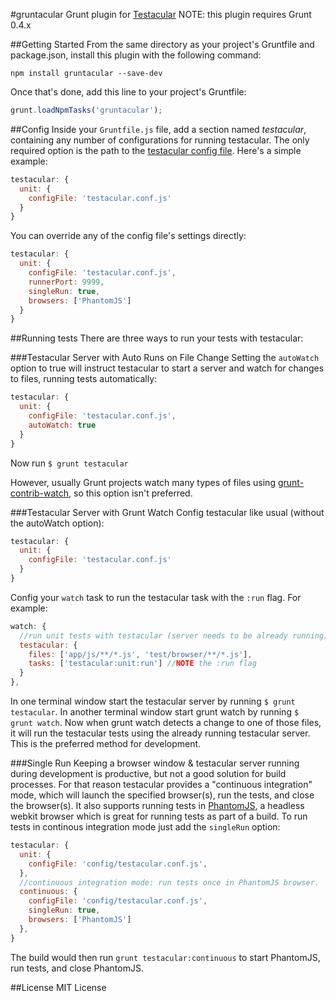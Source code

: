 #gruntacular
Grunt plugin for [Testacular](http://vojtajina.github.com/testacular/)
NOTE: this plugin requires Grunt 0.4.x

##Getting Started
From the same directory as your project's Gruntfile and package.json, install this plugin with the following command:

`npm install gruntacular --save-dev`

Once that's done, add this line to your project's Gruntfile:

```js
grunt.loadNpmTasks('gruntacular');
```

##Config
Inside your `Gruntfile.js` file, add a section named *testacular*, containing any number of configurations for running testacular. The only required option is the path to the [testacular config file](https://github.com/vojtajina/testacular/wiki/Configuration-File-Overview). Here's a simple example:

```js
testacular: {
  unit: {
    configFile: 'testacular.conf.js'
  }
}
```

You can override any of the config file's settings directly:

```js
testacular: {
  unit: {
    configFile: 'testacular.conf.js',
    runnerPort: 9999,
    singleRun: true,
    browsers: ['PhantomJS']
  }
}
```

##Running tests
There are three ways to run your tests with testacular:

###Testacular Server with Auto Runs on File Change
Setting the `autoWatch` option to true will instruct testacular to start a server and watch for changes to files, running tests automatically:

```js
testacular: {
  unit: {
    configFile: 'testacular.conf.js',
    autoWatch: true
  }
}
```
Now run `$ grunt testacular`

However, usually Grunt projects watch many types of files using [grunt-contrib-watch](https://github.com/gruntjs/grunt-contrib-watch), so this option isn't preferred. 

###Testacular Server with Grunt Watch
Config testacular like usual (without the autoWatch option):

```js
testacular: {
  unit: {
    configFile: 'testacular.conf.js'
  }
}
```

Config your `watch` task to run the testacular task with the `:run` flag. For example:

```js
watch: {
  //run unit tests with testacular (server needs to be already running)
  testacular: {
    files: ['app/js/**/*.js', 'test/browser/**/*.js'],
    tasks: ['testacular:unit:run'] //NOTE the :run flag
  }
},
```

In one terminal window start the testacular server by running `$ grunt testacular`. In another terminal window start grunt watch by running `$ grunt watch`. Now when grunt watch detects a change to one of those files, it will run the testacular tests using the already running testacular server. This is the preferred method for development.  

###Single Run
Keeping a browser window & testacular server running during development is productive, but not a good solution for build processes. For that reason testacular provides a "continuous integration" mode, which will launch the specified browser(s), run the tests, and close the browser(s). It also supports running tests in [PhantomJS](http://phantomjs.org/), a headless webkit browser which is great for running tests as part of a build. To run tests in continous integration mode just add the `singleRun` option:

```js
testacular: {
  unit: {
    configFile: 'config/testacular.conf.js',
  },
  //continuous integration mode: run tests once in PhantomJS browser.
  continuous: {
    configFile: 'config/testacular.conf.js',
    singleRun: true,
    browsers: ['PhantomJS']
  },
}
```

The build would then run `grunt testacular:continuous` to start PhantomJS, run tests, and close PhantomJS.

##License
MIT License